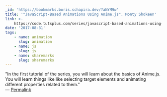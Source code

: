 ```yaml
---
_id: 'https://bookmarks.boris.schapira.dev/?aNYM9w'
title: '"JavaScript-Based Animations Using Anime.js", Monty Shokeen'
link: >-
    https://code.tutsplus.com/series/javascript-based-animations-using-animejs--cms-1193
date: '2017-08-31'
tags:
    - name: animation
      slug: animation
    - name: js
      slug: js
    - name: sharemarks
      slug: sharemarks
---
```


&quot;In the first tutorial of the series, you will learn about the basics of
Anime.js. You will learn things like like selecting target elements and
animating different properties related to them.&quot; <br>&#8212;
<a href="https://bookmarks.boris.schapira.dev/?aNYM9w" title="Permalink">Permalink</a>
